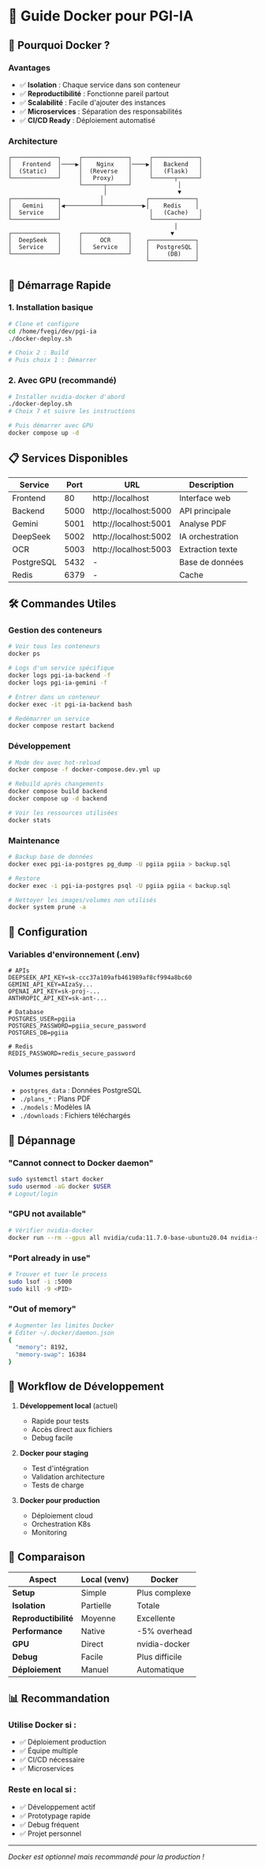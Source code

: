 # 🐳 Guide Docker pour PGI-IA

## 🎯 Pourquoi Docker ?

### Avantages
- ✅ **Isolation** : Chaque service dans son conteneur
- ✅ **Reproductibilité** : Fonctionne pareil partout
- ✅ **Scalabilité** : Facile d'ajouter des instances
- ✅ **Microservices** : Séparation des responsabilités
- ✅ **CI/CD Ready** : Déploiement automatisé

### Architecture
```
┌─────────────┐     ┌─────────────┐     ┌─────────────┐
│   Frontend  │────▶│    Nginx    │────▶│   Backend   │
│  (Static)   │     │  (Reverse   │     │   (Flask)   │
└─────────────┘     │   Proxy)    │     └──────┬──────┘
                    └──────┬──────┘             │
                           │                    ▼
┌─────────────┐           │            ┌─────────────┐
│   Gemini    │◀──────────┴───────────▶│    Redis    │
│  Service    │                         │   (Cache)   │
└─────────────┘                         └─────────────┘
                                               │
┌─────────────┐     ┌─────────────┐           ▼
│  DeepSeek   │     │     OCR     │    ┌─────────────┐
│  Service    │     │   Service   │    │  PostgreSQL │
└─────────────┘     └─────────────┘    │     (DB)    │
                                       └─────────────┘
```

## 🚀 Démarrage Rapide

### 1. Installation basique
```bash
# Clone et configure
cd /home/fvegi/dev/pgi-ia
./docker-deploy.sh

# Choix 2 : Build
# Puis choix 1 : Démarrer
```

### 2. Avec GPU (recommandé)
```bash
# Installer nvidia-docker d'abord
./docker-deploy.sh
# Choix 7 et suivre les instructions

# Puis démarrer avec GPU
docker compose up -d
```

## 📋 Services Disponibles

| Service | Port | URL | Description |
|---------|------|-----|-------------|
| Frontend | 80 | http://localhost | Interface web |
| Backend | 5000 | http://localhost:5000 | API principale |
| Gemini | 5001 | http://localhost:5001 | Analyse PDF |
| DeepSeek | 5002 | http://localhost:5002 | IA orchestration |
| OCR | 5003 | http://localhost:5003 | Extraction texte |
| PostgreSQL | 5432 | - | Base de données |
| Redis | 6379 | - | Cache |

## 🛠️ Commandes Utiles

### Gestion des conteneurs
```bash
# Voir tous les conteneurs
docker ps

# Logs d'un service spécifique
docker logs pgi-ia-backend -f
docker logs pgi-ia-gemini -f

# Entrer dans un conteneur
docker exec -it pgi-ia-backend bash

# Redémarrer un service
docker compose restart backend
```

### Développement
```bash
# Mode dev avec hot-reload
docker compose -f docker-compose.dev.yml up

# Rebuild après changements
docker compose build backend
docker compose up -d backend

# Voir les ressources utilisées
docker stats
```

### Maintenance
```bash
# Backup base de données
docker exec pgi-ia-postgres pg_dump -U pgiia pgiia > backup.sql

# Restore
docker exec -i pgi-ia-postgres psql -U pgiia pgiia < backup.sql

# Nettoyer les images/volumes non utilisés
docker system prune -a
```

## 🔧 Configuration

### Variables d'environnement (.env)
```env
# APIs
DEEPSEEK_API_KEY=sk-ccc37a109afb461989af8cf994a8bc60
GEMINI_API_KEY=AIzaSy...
OPENAI_API_KEY=sk-proj-...
ANTHROPIC_API_KEY=sk-ant-...

# Database
POSTGRES_USER=pgiia
POSTGRES_PASSWORD=pgiia_secure_password
POSTGRES_DB=pgiia

# Redis
REDIS_PASSWORD=redis_secure_password
```

### Volumes persistants
- `postgres_data` : Données PostgreSQL
- `./plans_*` : Plans PDF
- `./models` : Modèles IA
- `./downloads` : Fichiers téléchargés

## 🚨 Dépannage

### "Cannot connect to Docker daemon"
```bash
sudo systemctl start docker
sudo usermod -aG docker $USER
# Logout/login
```

### "GPU not available"
```bash
# Vérifier nvidia-docker
docker run --rm --gpus all nvidia/cuda:11.7.0-base-ubuntu20.04 nvidia-smi
```

### "Port already in use"
```bash
# Trouver et tuer le process
sudo lsof -i :5000
sudo kill -9 <PID>
```

### "Out of memory"
```bash
# Augmenter les limites Docker
# Éditer ~/.docker/daemon.json
{
  "memory": 8192,
  "memory-swap": 16384
}
```

## 🔄 Workflow de Développement

1. **Développement local** (actuel)
   - Rapide pour tests
   - Accès direct aux fichiers
   - Debug facile

2. **Docker pour staging**
   - Test d'intégration
   - Validation architecture
   - Tests de charge

3. **Docker pour production**
   - Déploiement cloud
   - Orchestration K8s
   - Monitoring

## 🎯 Comparaison

| Aspect | Local (venv) | Docker |
|--------|--------------|--------|
| **Setup** | Simple | Plus complexe |
| **Isolation** | Partielle | Totale |
| **Reproductibilité** | Moyenne | Excellente |
| **Performance** | Native | -5% overhead |
| **GPU** | Direct | nvidia-docker |
| **Debug** | Facile | Plus difficile |
| **Déploiement** | Manuel | Automatique |

## 📊 Recommandation

### Utilise Docker si :
- ✅ Déploiement production
- ✅ Équipe multiple
- ✅ CI/CD nécessaire
- ✅ Microservices

### Reste en local si :
- ✅ Développement actif
- ✅ Prototypage rapide
- ✅ Debug fréquent
- ✅ Projet personnel

---
*Docker est optionnel mais recommandé pour la production !*
